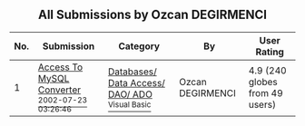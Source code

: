 ﻿<div align="center">

## All Submissions by Ozcan DEGIRMENCI

</div>

No.  | Submission | Category | By   | User Rating
---- | ---------- | -------- | ---- | -----------
1 | [Access To MySQL Converter<br /><sup>2002-07-23 03:26:46</sup>](https://github.com/Planet-Source-Code/ozcan-degirmenci-access-to-mysql-converter__1-37173) | [Databases/ Data Access/ DAO/ ADO<br /><sup>Visual Basic</sup>](../ByCategory/databases-data-access-dao-ado__1-6.md) | Ozcan DEGIRMENCI | 4.9 (240 globes from 49 users)
